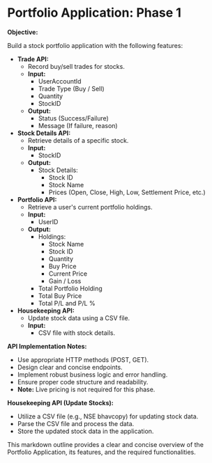 # Portfolio Application: Phase 1

**Objective:**

Build a stock portfolio application with the following features:

* **Trade API:**
    * Record buy/sell trades for stocks.
    * **Input:**
        * UserAccountId
        * Trade Type (Buy / Sell)
        * Quantity
        * StockID
    * **Output:**
        * Status (Success/Failure)
        * Message (If failure, reason)
* **Stock Details API:**
    * Retrieve details of a specific stock.
    * **Input:**
        * StockID
    * **Output:**
        * Stock Details:
            * Stock ID
            * Stock Name
            * Prices (Open, Close, High, Low, Settlement Price, etc.)
* **Portfolio API:**
    * Retrieve a user's current portfolio holdings.
    * **Input:**
        * UserID
    * **Output:**
        * Holdings:
            * Stock Name
            * Stock ID
            * Quantity
            * Buy Price
            * Current Price
            * Gain / Loss
        * Total Portfolio Holding
        * Total Buy Price
        * Total P/L and P/L %
* **Housekeeping API:**
    * Update stock data using a CSV file.
    * **Input:**
        * CSV file with stock details.

**API Implementation Notes:**

* Use appropriate HTTP methods (POST, GET).
* Design clear and concise endpoints.
* Implement robust business logic and error handling.
* Ensure proper code structure and readability.
* **Note:** Live pricing is not required for this phase.

**Housekeeping API (Update Stocks):**

* Utilize a CSV file (e.g., NSE bhavcopy) for updating stock data.
* Parse the CSV file and process the data.
* Store the updated stock data in the application.

This markdown outline provides a clear and concise overview of the Portfolio Application, its features, and the required functionalities.
